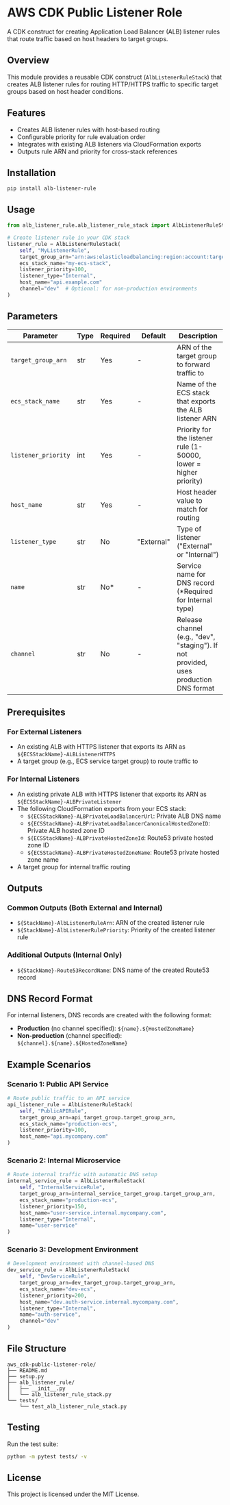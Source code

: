 # AWS CDK Public Listener Role

A CDK construct for creating Application Load Balancer (ALB) listener rules that route traffic based on host headers to target groups.

## Overview

This module provides a reusable CDK construct (`AlbListenerRuleStack`) that creates ALB listener rules for routing HTTP/HTTPS traffic to specific target groups based on host header conditions.

## Features

- Creates ALB listener rules with host-based routing
- Configurable priority for rule evaluation order
- Integrates with existing ALB listeners via CloudFormation exports
- Outputs rule ARN and priority for cross-stack references

## Installation
```pip install alb-listener-rule ```
## Usage

```python
from alb_listener_rule.alb_listener_rule_stack import AlbListenerRuleStack

# Create listener rule in your CDK stack
listener_rule = AlbListenerRuleStack(
    self, "MyListenerRule",
    target_group_arn="arn:aws:elasticloadbalancing:region:account:targetgroup/my-tg/1234567890",
    ecs_stack_name="my-ecs-stack",
    listener_priority=100,
    listener_type="Internal",
    host_name="api.example.com"
    channel="dev"  # Optional: for non-production environments
)
```

## Parameters

| Parameter | Type | Required | Default | Description |
|-----------|------|----------|---------|-------------|
| `target_group_arn` | str | Yes | - | ARN of the target group to forward traffic to |
| `ecs_stack_name` | str | Yes | - | Name of the ECS stack that exports the ALB listener ARN |
| `listener_priority` | int | Yes | - | Priority for the listener rule (1-50000, lower = higher priority) |
| `host_name` | str | Yes | - | Host header value to match for routing |
| `listener_type` | str | No | "External" | Type of listener ("External" or "Internal") |
| `name` | str | No* | - | Service name for DNS record (*Required for Internal type) |
| `channel` | str | No | - | Release channel (e.g., "dev", "staging"). If not provided, uses production DNS format |



## Prerequisites

### For External Listeners
- An existing ALB with HTTPS listener that exports its ARN as `${ECSStackName}-ALBListenerHTTPS`
- A target group (e.g., ECS service target group) to route traffic to

### For Internal Listeners
- An existing private ALB with HTTPS listener that exports its ARN as `${ECSStackName}-ALBPrivateListener`
- The following CloudFormation exports from your ECS stack:
  - `${ECSStackName}-ALBPrivateLoadBalancerUrl`: Private ALB DNS name
  - `${ECSStackName}-ALBPrivateLoadBalancerCanonicalHostedZoneID`: Private ALB hosted zone ID
  - `${ECSStackName}-ALBPrivateHostedZoneId`: Route53 private hosted zone ID
  - `${ECSStackName}-ALBPrivateHostedZoneName`: Route53 private hosted zone name
- A target group for internal traffic routing

## Outputs

### Common Outputs (Both External and Internal)
- `${StackName}-AlbListenerRuleArn`: ARN of the created listener rule
- `${StackName}-AlbListenerRulePriority`: Priority of the created listener rule

### Additional Outputs (Internal Only)
- `${StackName}-Route53RecordName`: DNS name of the created Route53 record

## DNS Record Format

For internal listeners, DNS records are created with the following format:

- **Production** (no channel specified): `${name}.${HostedZoneName}`
- **Non-production** (channel specified): `${channel}.${name}.${HostedZoneName}`



## Example Scenarios

### Scenario 1: Public API Service
```python
# Route public traffic to an API service
api_listener_rule = AlbListenerRuleStack(
    self, "PublicAPIRule",
    target_group_arn=api_target_group.target_group_arn,
    ecs_stack_name="production-ecs",
    listener_priority=100,
    host_name="api.mycompany.com"
)
```

### Scenario 2: Internal Microservice
```python
# Route internal traffic with automatic DNS setup
internal_service_rule = AlbListenerRuleStack(
    self, "InternalServiceRule",
    target_group_arn=internal_service_target_group.target_group_arn,
    ecs_stack_name="production-ecs",
    listener_priority=150,
    host_name="user-service.internal.mycompany.com",
    listener_type="Internal",
    name="user-service"
)
```

### Scenario 3: Development Environment
```python
# Development environment with channel-based DNS
dev_service_rule = AlbListenerRuleStack(
    self, "DevServiceRule",
    target_group_arn=dev_target_group.target_group_arn,
    ecs_stack_name="dev-ecs",
    listener_priority=200,
    host_name="dev.auth-service.internal.mycompany.com",
    listener_type="Internal",
    name="auth-service",
    channel="dev"
)
```

## File Structure

```
aws_cdk-public-listener-role/
├── README.md
├── setup.py
├── alb_listener_rule/
│   ├── __init__.py
│   └── alb_listener_rule_stack.py
└── tests/
    └── test_alb_listener_rule_stack.py
```

## Testing

Run the test suite:

```bash
python -m pytest tests/ -v
```

## License

This project is licensed under the MIT License.